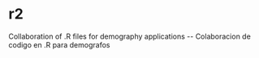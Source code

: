 # r2
Collaboration of .R files for demography applications -- Colaboracion de codigo en .R para demografos
